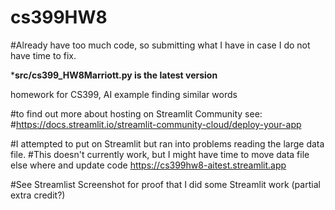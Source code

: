 # cs399HW8
#Already have too much code, so submitting what I have in case I do not have time to fix. 

*******src/cs399_HW8Marriott.py is the latest version******

homework for CS399, AI example finding similar words

#to find out more about hosting on Streamlit Community see: #https://docs.streamlit.io/streamlit-community-cloud/deploy-your-app

#I attempted to put on Streamlit but ran into problems reading the large data file. #This doesn't currently work, but I might have time to move data file else where and update code https://cs399hw8-aitest.streamlit.app

#See Streamlist Screenshot for proof that I did some Streamlit work (partial extra credit?)





